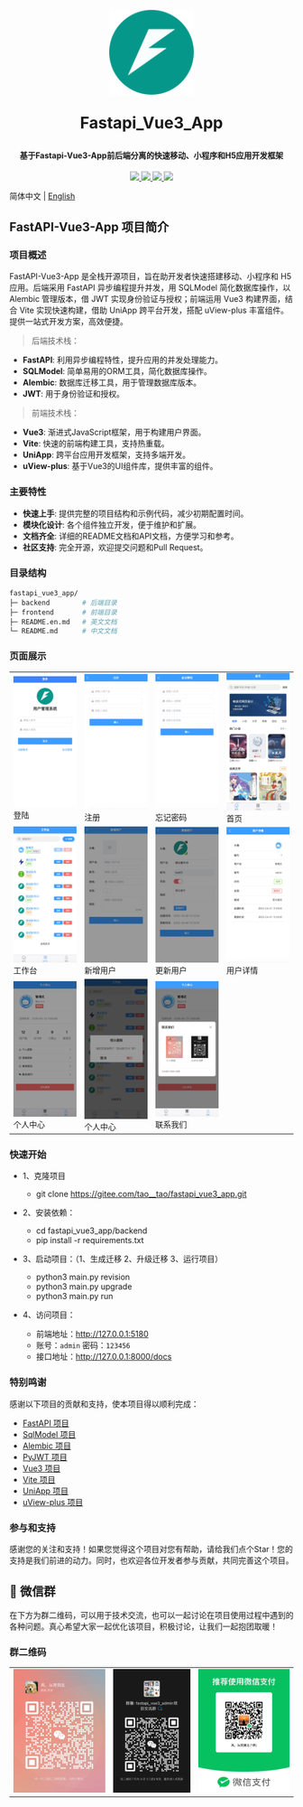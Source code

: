 <div align="center">
   <p align="center">
      <img src="./frontend/src/static//logo.png" height="150" alt="logo"/>
   </p>
   <h1 align="center" style="margin: 30px 0 30px; font-weight: bold;">Fastapi_Vue3_App</h1>
   <h4 align="center">基于Fastapi-Vue3-App前后端分离的快速移动、小程序和H5应用开发框架</h4>
   <p align="center">
      <a href="https://gitee.com/tao__tao/fastapi_vue3_app.git">
         <img src="https://gitee.com/tao__tao/fastapi_vue3_app/badge/star.svg?theme=dark">
      </a>
      <a href="https://github.com/1014TaoTao/fastapi_vue3_app.git">
         <img src="https://img.shields.io/github/stars/1014TaoTao/fastapi_vue3_app?style=social">
      </a>
      <a href="https://gitee.com/tao__tao/fastapi_vue3_app/blob/master/LICENSE">
         <img src="https://img.shields.io/badge/License-MIT-orange">
      </a>
      <img src="https://img.shields.io/badge/Python-≥3.10-blue">
   </p>
</div>

简体中文 | [English](./README.en.md)

## FastAPI-Vue3-App 项目简介

### 项目概述

FastAPI-Vue3-App 是全栈开源项目，旨在助开发者快速搭建移动、小程序和 H5 应用。后端采用 FastAPI 异步编程提升并发，用 SQLModel 简化数据库操作，以 Alembic 管理版本，借 JWT 实现身份验证与授权；前端运用 Vue3 构建界面，结合 Vite 实现快速构建，借助 UniApp 跨平台开发，搭配 uView-plus 丰富组件。提供一站式开发方案，高效便捷。

> 后端技术栈：

- **FastAPI**: 利用异步编程特性，提升应用的并发处理能力。
- **SQLModel**: 简单易用的ORM工具，简化数据库操作。
- **Alembic**: 数据库迁移工具，用于管理数据库版本。
- **JWT**: 用于身份验证和授权。

> 前端技术栈：

- **Vue3**: 渐进式JavaScript框架，用于构建用户界面。
- **Vite**: 快速的前端构建工具，支持热重载。
- **UniApp**: 跨平台应用开发框架，支持多端开发。
- **uView-plus**: 基于Vue3的UI组件库，提供丰富的组件。

### 主要特性

- **快速上手**: 提供完整的项目结构和示例代码，减少初期配置时间。
- **模块化设计**: 各个组件独立开发，便于维护和扩展。
- **文档齐全**: 详细的README文档和API文档，方便学习和参考。
- **社区支持**: 完全开源，欢迎提交问题和Pull Request。

### 目录结构

```sh
fastapi_vue3_app/
├─ backend        # 后端目录
├─ frontend       # 前端目录
├─ README.en.md   # 英文文档
└─ README.md      # 中文文档
```

### 页面展示

<table>
    <tr>
        <td><img src="./frontend/public/登录.jpeg"/>登陆</td>
        <td><img src="./frontend/public/注册.png"/>注册</td>
        <td><img src="./frontend/public/忘记密码.png"/>忘记密码</td>
        <td><img src="./frontend/public/首页.jpeg"/>首页</td>
   </tr>
   <tr>
        <td><img src="./frontend/public/工作台.png"/>工作台</td>
        <td><img src="./frontend/public/新增用户.png"/>新增用户</td>
        <td><img src="./frontend/public/更新用户.png"/>更新用户</td>
        <td><img src="./frontend/public/用户详情.png"/>用户详情</td>
   </tr>
    <tr>
        <td><img src="./frontend/public/个人中心.png"/>个人中心</td>
        <td><img src="./frontend/public/删除用户.png"/>个人中心</td>
        <td><img src="./frontend/public/联系我们.png"/>联系我们</td>
   </tr>
</table>

### 快速开始

- 1、克隆项目

  - git clone <https://gitee.com/tao__tao/fastapi_vue3_app.git>

- 2、安装依赖：

  - cd fastapi_vue3_app/backend
  - pip install -r requirements.txt

- 3、启动项目：（1、生成迁移 2、升级迁移 3、运行项目）

  - python3 main.py revision
  - python3 main.py upgrade
  - python3 main.py run

- 4、访问项目：
  
  - 前端地址：<http://127.0.0.1:5180>
  - 账号：`admin` 密码：`123456`
  - 接口地址：<http://127.0.0.1:8000/docs>

### 特别鸣谢

感谢以下项目的贡献和支持，使本项目得以顺利完成：

- [FastAPI 项目](https://github.com/fastapi/fastapi)
- [SqlModel 项目](https://github.com/fastapi/sqlmodel)
- [Alembic 项目](https://github.com/sqlalchemy/alembic)
- [PyJWT 项目](https://github.com/jpadilla/pyjwt)
- [Vue3 项目](https://github.com/vuejs/vue)
- [Vite 项目](https://github.com/vitejs/vite)
- [UniApp 项目](https://github.com/dcloudio/uni-app)
- [uView-plus 项目](https://uiadmin.net/uview-plus)

### 参与和支持

感谢您的关注和支持！如果您觉得这个项目对您有帮助，请给我们点个Star！您的支持是我们前进的动力。同时，也欢迎各位开发者参与贡献，共同完善这个项目。

## 🎨 微信群

在下方为群二维码，可以用于技术交流，也可以一起讨论在项目使用过程中遇到的各种问题。真心希望大家一起优化该项目，积极讨论，让我们一起抱团取暖！

### 群二维码

<table>
    <tr>
      <td><img src="https://github.com/1014TaoTao/fastapi_vue3_admin/blob/master/mkdocs/docs/resources/images/微信.jpg"/></td>
      <td><img src="https://github.com/1014TaoTao/fastapi_vue3_admin/blob/master/mkdocs/docs/resources/images/微信群.jpg"/></td>
      <td><img src="https://github.com/1014TaoTao/fastapi_vue3_admin/blob/master/mkdocs/docs/resources/images/wechatPay.jpg"/></td>
    </tr>
</table>
